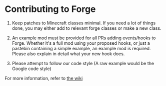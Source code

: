 Contributing to Forge
=====================

1) Keep patches to Minecraft classes minimal. If you need a lot of things done, you may either add to relevant forge classes or make a new class.

2) An example mod must be provided for all PRs adding events/hooks to Forge. Whether it's a full mod using your proposed hooks, or just a pastebin containing a simple example, an example mod is required. Please also explain in detail what your new hook does.

3) Please attempt to follow our code style (A raw example would be the Google code style)

For more information, refer to [the wiki](https://github.com/MinecraftForge/MinecraftForge/wiki/If-you-want-to-contribute-to-Forge)
